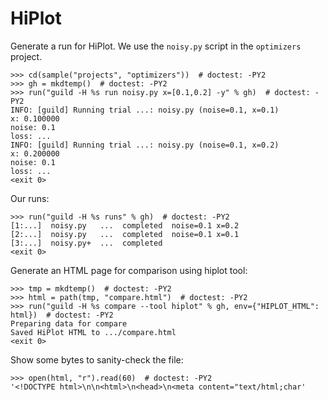 # HiPlot

Generate a run for HiPlot. We use the `noisy.py` script in the
`optimizers` project.

    >>> cd(sample("projects", "optimizers"))  # doctest: -PY2
    >>> gh = mkdtemp()  # doctest: -PY2
    >>> run("guild -H %s run noisy.py x=[0.1,0.2] -y" % gh)  # doctest: -PY2
    INFO: [guild] Running trial ...: noisy.py (noise=0.1, x=0.1)
    x: 0.100000
    noise: 0.1
    loss: ...
    INFO: [guild] Running trial ...: noisy.py (noise=0.1, x=0.2)
    x: 0.200000
    noise: 0.1
    loss: ...
    <exit 0>

Our runs:

    >>> run("guild -H %s runs" % gh)  # doctest: -PY2
    [1:...]  noisy.py   ...  completed  noise=0.1 x=0.2
    [2:...]  noisy.py   ...  completed  noise=0.1 x=0.1
    [3:...]  noisy.py+  ...  completed
    <exit 0>

Generate an HTML page for comparison using hiplot tool:

    >>> tmp = mkdtemp()  # doctest: -PY2
    >>> html = path(tmp, "compare.html")  # doctest: -PY2
    >>> run("guild -H %s compare --tool hiplot" % gh, env={"HIPLOT_HTML": html})  # doctest: -PY2
    Preparing data for compare
    Saved HiPlot HTML to .../compare.html
    <exit 0>

Show some bytes to sanity-check the file:

    >>> open(html, "r").read(60)  # doctest: -PY2
    '<!DOCTYPE html>\n\n<html>\n<head>\n<meta content="text/html;char'
